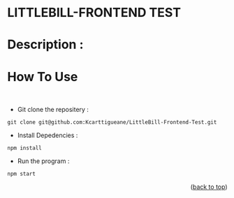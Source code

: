 <div id="top"></div>

<!-- PROJECT LOGO -->
<br />
<h1>LITTLEBILL-FRONTEND TEST</h1>

# Description :

# How To Use

<br />

* Git clone the repositery :<br /> 
```
git clone git@github.com:Kcarttigueane/LittleBill-Frontend-Test.git
```
* Install Depedencies : <br />
```
npm install
```
* Run the program :<br />
```
npm start
```
    
<p align="right">(<a href="#top">back to top</a>)</p>
